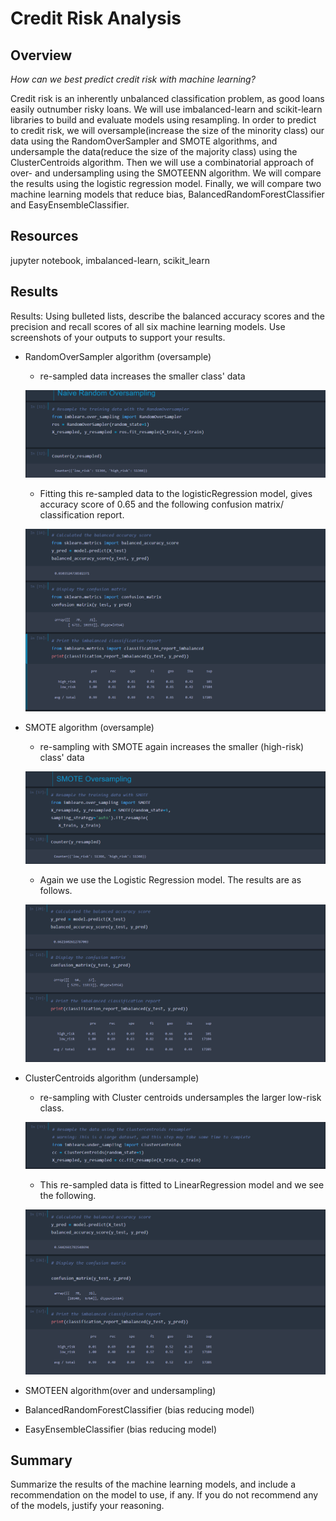 # Credit Risk Analysis










## Overview

*How can we best predict credit risk with machine learning?* 

Credit risk is an inherently unbalanced classification problem, as good loans easily outnumber risky loans.   We will use imbalanced-learn and scikit-learn libraries to build and evaluate models using resampling. In order to predict to credit risk, we will oversample(increase the size of the minority class) our data using the RandomOverSampler and SMOTE algorithms, and undersample the data(reduce the size of the majority class) using the ClusterCentroids algorithm. Then we will use a combinatorial approach of over- and undersampling using the SMOTEENN algorithm. We will compare the results using the logistic regression model. Finally, we will compare two machine learning models that reduce bias, BalancedRandomForestClassifier and EasyEnsembleClassifier. 


## Resources
jupyter notebook, imbalanced-learn, scikit_learn  

## Results
Results: Using bulleted lists, describe the balanced accuracy scores and the precision and recall scores of all six machine learning models. Use screenshots of your outputs to support your results.

- RandomOverSampler algorithm (oversample) 
    - re-sampled data increases the smaller class' data 

    ![Random  Random Over Sample](./analysis/randomoversampler.png)
    - Fitting this re-sampled data to the logisticRegression model, gives accuracy score of 0.65 and the following confusion matrix/ classification report.

    ![Results random over sample](./analysis/results_randomoversampler.png)


- SMOTE algorithm (oversample)
    - re-sampling with SMOTE again increases the smaller (high-risk) class' data

    ![SMOTE Oversample](./analysis/SMOTEOversample.png)

   - Again we use the Logistic Regression model. The results are as follows.

    ![SMOTE results](./analysis/results_SMOTE.png)    

- ClusterCentroids algorithm (undersample)
    - re-sampling with Cluster centroids undersamples the larger low-risk class.

    ![clustercentroids](./analysis/clustercentroids.png)

    - This re-sampled data is fitted to LinearRegression model and we see the following.

    ![ClusterCentroids results](./analysis/results_ClusterCentroids.png) 


- SMOTEEN algorithm(over and undersampling)

- BalancedRandomForestClassifier (bias reducing model)

- EasyEnsembleClassifier (bias reducing model)

## Summary
 Summarize the results of the machine learning models, and include a recommendation on the model to use, if any. If you do not recommend any of the models, justify your reasoning.
